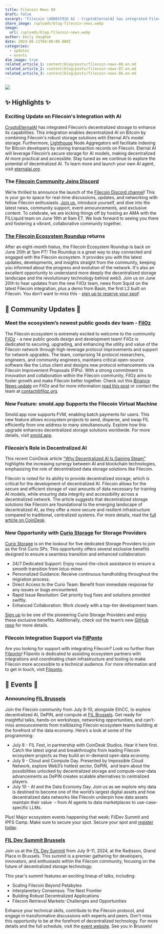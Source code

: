 ```yaml
---
title: Filecoin News 89
draft: false
excerpt: "Filecoin \U0001F91D AI - CryptoEternalAI has integrated Filecoin’s decentralized storage to enhance its capabilities. "
share_image: /uploads/blog-filecoin-news.webp
image:
  url: /uploads/blog-filecoin-news.webp
author: Emily Vaughan
date: 2024-06-11T04:00:00.000Z
categories:
  - updates
  - events
dim_image: true
related_article_1: content/blog/posts/filecoin-news-88.en.md
related_article_2: content/blog/posts/filecoin-news-87.en.md
related_article_3: content/blog/posts/filecoin-news-86.en.md
---
```


![](/uploads/Filecoin-News-89.webp)

## ✨ Highlights ✨

### Exciting Update on Filecoin's Integration with AI

[CryptoEternalAI](http://eternalai.org/) has integrated Filecoin’s decentralized storage to enhance its capabilities. This integration enables decentralized AI on Bitcoin by combining Filecoin's robust storage solutions with Eternal AI’s model storage. Furthermore, [Lighthouse](https://www.lighthouse.storage/) Node Aggregators will facilitate indexing for Bitcoin developers by storing transaction records on Filecoin. Eternal AI will leverage Filecoin’s secure storage for AI models, making decentralized AI more practical and accessible. Stay tuned as we continue to explore the potential of decentralized AI. To learn more and launch your own AI agent, visit [eternalai.org](http://eternalai.org/). 

### The [Filecoin Community Joins Discord](https://discord.gg/filecoin) 

We’re thrilled to announce the launch of the [Filecoin Discord channel](https://discord.gg/filecoin)! This is your go-to space for real-time discussions, updates, and networking with fellow Filecoin enthusiasts. [Join us](https://discord.gg/filecoin), introduce yourself, and dive into the latest news, community support, event announcements, and exclusive content. To celebrate, we are kicking things off by hosting an AMA with the FILLiquid team on June 19th at 9am ET. We look forward to seeing you there and fostering a vibrant, collaborative community together.

### [The Filecoin Ecosystem Roundup](https://www.youtube.com/live/QqK1IAXiaRA) returns

After an eight-month hiatus, the Filecoin Ecosystem Roundup is back on June 20th at 1pm PT! The Roundup is a great way to stay connected and engaged with the Filecoin ecosystem. It provides you with the latest updates, developments, and insights straight from the community, keeping you informed about the progress and evolution of the network. It's also an excellent opportunity to understand more deeply the decentralized storage landscape and the revolutionary technology behind web3. Join us on June 20th to hear updates from the new FilOz team, news from Squid on the latest Filecoin integration, plus a demo from Basin, the first L2 built on Filecoin. You don’t want to miss this - [sign up to reserve your spot](https://www.youtube.com/live/QqK1IAXiaRA)! 

## 🤝 Community Updates 🤝

### Meet the ecosystem’s newest public goods dev team - [FilOz](https://www.filoz.org/)

The Filecoin ecosystem is extremely excited to welcome to the community [FilOz](https://www.filoz.org/) - a new public goods design and development team! FilOz is dedicated to securing, upgrading, and enhancing the utility and value of the Filecoin network through high-leverage protocol improvements and support for network upgrades. The team, comprising 14 protocol researchers, engineers, and community engineers, maintains critical open-source software like the Lotus client and designs new protocol enhancements via Filecoin Improvement Proposals (FIPs). With a strong commitment to innovation and collaboration within the Filecoin community, FilOz aims to foster growth and make Filecoin better together. Check out this [Binance News update](https://www.binance.com/en/square/post/2024-06-05-filecoin-ecosystem-s-new-public-product-design-and-development-team-filoz-receives-startup-funding-9044515468297) on FilOz and for more information [read this post](https://filecoin.io/blog/posts/introducing-filoz/) or contact the team at [contact@filoz.org](mailto:contact@filoz.org).

### New Feature: smold.app Supports the Filecoin Virtual Machine

Smold.app now supports FVM, enabling batch payments for users. This new feature allows ecosystem projects to send, disperse, and swap FIL efficiently from one address to many simultaneously. Explore how this upgrade enhances decentralized storage solutions worldwide. For more details, visit [smold.app](https://smold.app/).

### Filecoin’s Role in Decentralized AI

This recent CoinDesk article ["Why Decentralized AI Is Gaining Steam"](https://www.coindesk.com/consensus-magazine/2024/05/23/why-decentralized-ai-is-gaining-steam/) highlights the increasing synergy between AI and blockchain technologies, emphasizing the role of decentralized data storage solutions like Filecoin.

Filecoin is noted for its ability to provide decentralized storage, which is critical for the development of decentralized AI. Filecoin allows for the secure and efficient storage of vast amounts of data necessary for training AI models, while ensuring data integrity and accessibility across a decentralized network. The article suggests that decentralized storage solutions like Filecoin are foundational to the emerging landscape of decentralized AI, as they offer a more secure and resilient infrastructure compared to traditional, centralized systems. For more details, read the [full article on CoinDesk](https://www.coindesk.com/consensus-magazine/2024/05/23/why-decentralized-ai-is-gaining-steam/).

### New Opportunity with [Curio Storage](https://curiostorage.org/) for Storage Providers

[Curio Storage](https://curiostorage.org/) is on the lookout for five dedicated Storage Providers to join as the first Curio SPs. This opportunity offers several exclusive benefits designed to ensure a seamless transition and enhanced collaboration:

- 24/7 Dedicated Support: Enjoy round-the-clock assistance to ensure a smooth transition from lotus-miner.
- Personalized Guidance: Receive continuous handholding throughout the migration process.
- Direct Access to the Curio Team: Benefit from immediate response for any issues or bugs encountered.
- Rapid Issue Resolution: Get priority bug fixes and solutions provided swiftly.
- Enhanced Collaboration: Work closely with a top-tier development team.

[Sign up](https://docs.google.com/forms/d/e/1FAIpQLSckznys5TUZEWD8n49sIPnheGxthseEbsrQCFywxm5FXqftdw/viewform) to be one of the pioneering Curio Storage Providers and enjoy these exclusive benefits. Additionally, check out the team’s new [GitHub repo](https://github.com/filecoin-project/curio) for more details.

### Filecoin Integration Support via [FilPonto](http://filponto.io/)

Are you looking for support with integrating Filecoin? Look no further than [Filponto](http://filponto.io/)! Filponto is dedicated to assisting ecosystem partners with integrations and coordinating chain infrastructure and tooling to make Filecoin more accessible to a technical audience. For more information and to get in touch, visit [Filponto](http://filponto.io/).

## 🎉 Events 🎉

### Announcing [FIL Brussels](https://www.fil-brussels.io/)

Join the Filecoin community from July 8-10, alongside EthCC, to explore decentralized AI, DePIN, and compute at [FIL Brussels](https://www.fil-brussels.io/). Get ready for insightful talks, hands-on workshops, networking opportunities, and can’t-miss announcements from trailblazing Filecoin ecosystem teams building at the forefront of the data economy. Here’s a look at some of the programming:

- July 8 - FIL Fest, in partnership with CoinDesk Studios. Hear it here first. Catch the latest signal and breakthroughs from leading Filecoin ecosystem projects as they build an in-demand open data economy.
- July 9 - Cloud and Compute Day. Presented by Impossible Cloud Network, explore Web3’s hottest sector, DePIN,  and learn about the possibilities unlocked by decentralized storage and compute-over-data advancements as DePIN creates scalable alternatives to centralized players.
- July 10 - AI and the Data Economy Day. Join us as we explore why data is destined to become one of the world’s largest digital assets and how decentralized data networks like Filecoin underpin how data assets maintain their value  – from AI agents to data marketplaces to use-case-specific LLMs.

Plus! Major ecosystem events happening that week: FilDev Summit and IPFS Camp. Make sure to secure your spot. Secure your spot and [register today](https://www.fil-brussels.io/).

### [FIL Dev Summit Brussels](https://www.fildev.io/FDS-4)

Join us at the [FIL Dev Summit](https://www.fildev.io/FDS-4) from July 9-11, 2024, at the Radisson, Grand Place in Brussels. This summit is a premier gathering for developers, innovators, and enthusiasts within the Filecoin community, focusing on the future of decentralized storage technology.

This year's summit features an exciting lineup of talks, including:

- Scaling Filecoin Beyond Petabytes
- Interplanetary Consensus: The Next Frontier
- Building Robust Decentralized Applications
- Filecoin Retrieval Markets: Challenges and Opportunities

Enhance your technical skills, contribute to the Filecoin protocol, and engage in transformative discussions with experts and peers. Don't miss this opportunity to be at the forefront of decentralized technology. For more details and the full schedule, visit the [event website](https://www.fildev.io/FDS-4). See you in Brussels!

